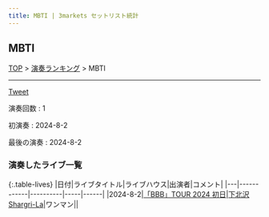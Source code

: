 ```yaml
---
title: MBTI | 3markets セットリスト統計
---
```

## MBTI


[TOP](/setlist/) > [演奏ランキング](songs.html) > MBTI

___

<a href="https://twitter.com/share?ref_src=twsrc%5Etfw" data-text="3markets[ ]セットリスト > MBTI" class="twitter-share-button" data-via="3markets" data-hashtags="3markets" data-related="3markets" data-show-count="false">Tweet</a>

演奏回数
: 1

初演奏
: 2024-8-2

最後の演奏
: 2024-8-2









### 演奏したライブ一覧

{:.table-lives}
|日付|ライブタイトル|ライブハウス|出演者|コメント|
|---|------------|----------|-----|------|
|<span class="nowrap">2024-8-2</span>|[「BBB」TOUR 2024	初日](live136.html)|[下北沢Shargri-La](livehouse012.html)|ワンマン||



<script async src="https://platform.twitter.com/widgets.js" charset="utf-8"></script>